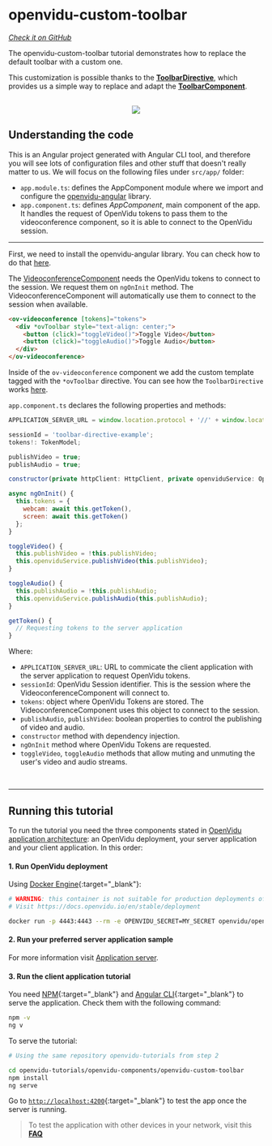 # openvidu-custom-toolbar

<a href="https://github.com/OpenVidu/openvidu-tutorials/tree/master/openvidu-components/openvidu-custom-toolbar" target="_blank"><i class="icon ion-social-github"> Check it on GitHub</i></a>

The openvidu-custom-toolbar tutorial demonstrates how to replace the default toolbar with a custom one.

This customization is possible thanks to the [**ToolbarDirective**](/api/openvidu-angular/directives/ToolbarDirective.html), which provides us a simple way to replace and adapt the [**ToolbarComponent**](/api/openvidu-angular/components/ToolbarComponent.html).


<p align="center" style="margin-top: 30px">
  <img class="img-responsive" style="max-width: 80%" src="img/components/custom-toolbar.png">
</p>

## Understanding the code

This is an Angular project generated with Angular CLI tool, and therefore you will see lots of configuration files and other stuff that doesn't really matter to us. We will focus on the following files under `src/app/` folder:

- `app.module.ts`: defines the AppComponent module where we import and configure the [openvidu-angular](api/openvidu-angular/) library.
- `app.component.ts`: defines *AppComponent*, main component of the app. It handles the request of OpenVidu tokens to pass them to the videoconference component, so it is able to connect to the OpenVidu session.

---

First, we need to install the openvidu-angular library. You can check how to do that [here](api/openvidu-angular/).

The [VideoconferenceComponent](/api/openvidu-angular/components/VideoconferenceComponent.html) needs the OpenVidu tokens to connect to the session. We request them on `ngOnInit` method. The VideoconferenceComponent will automatically use them to connect to the session when available.


```html
<ov-videoconference [tokens]="tokens">
  <div *ovToolbar style="text-align: center;">
    <button (click)="toggleVideo()">Toggle Video</button>
    <button (click)="toggleAudio()">Toggle Audio</button>
  </div>
</ov-videoconference>
```

Inside of the `ov-videoconference` component we add the custom template tagged with the `*ovToolbar` directive. You can see how the `ToolbarDirective` works [here](/api/openvidu-angular/directives/ToolbarDirective.html).

`app.component.ts` declares the following properties and methods:

```javascript
APPLICATION_SERVER_URL = window.location.protocol + '//' + window.location.hostname + ':5000/';

sessionId = 'toolbar-directive-example';
tokens!: TokenModel;

publishVideo = true;
publishAudio = true;

constructor(private httpClient: HttpClient, private openviduService: OpenViduService) { }

async ngOnInit() {
  this.tokens = {
    webcam: await this.getToken(),
    screen: await this.getToken()
  };
}

toggleVideo() {
  this.publishVideo = !this.publishVideo;
  this.openviduService.publishVideo(this.publishVideo);
}

toggleAudio() {
  this.publishAudio = !this.publishAudio;
  this.openviduService.publishAudio(this.publishAudio);
}

getToken() {
  // Requesting tokens to the server application
}
```

Where:

- `APPLICATION_SERVER_URL`: URL to commicate the client application with the server application to request OpenVidu tokens.
- `sessionId`: OpenVidu Session identifier. This is the session where the VideoconferenceComponent will connect to.
- `tokens`: object where OpenVidu Tokens are stored. The VideoconferenceComponent uses this object to connect to the session.
- `publishAudio`, `publishVideo`: boolean properties to control the publishing of video and audio.
- `constructor` method with dependency injection.
- `ngOnInit` method where OpenVidu Tokens are requested.
- `toggleVideo`, `toggleAudio` methods that allow muting and unmuting the user's video and audio streams.

<br>

---

## Running this tutorial

To run the tutorial you need the three components stated in [OpenVidu application architecture](developing-your-video-app/#openvidu-application-architecture): an OpenVidu deployment, your server application and your client application. In this order:

#### 1. Run OpenVidu deployment

Using [Docker Engine](https://docs.docker.com/engine/){:target="_blank"}:

```bash
# WARNING: this container is not suitable for production deployments of OpenVidu
# Visit https://docs.openvidu.io/en/stable/deployment

docker run -p 4443:4443 --rm -e OPENVIDU_SECRET=MY_SECRET openvidu/openvidu-dev:2.22.0
```

#### 2. Run your preferred server application sample

For more information visit [Application server](application-server/).

<div id="application-server-wrapper"></div>
<script src="js/load-common-template.js" data-pathToFile="server-application-samples.html" data-elementId="application-server-wrapper" data-runAnchorScript="false" data-useCurrentVersion="true"></script>

#### 3. Run the client application tutorial

You need [NPM](https://docs.npmjs.com/downloading-and-installing-node-js-and-npm){:target="_blank"} and [Angular CLI](https://angular.io/cli){:target="_blank"} to serve the application. Check them with the following command:

```bash
npm -v
ng v
```

To serve the tutorial:

```bash
# Using the same repository openvidu-tutorials from step 2

cd openvidu-tutorials/openvidu-components/openvidu-custom-toolbar
npm install
ng serve
```

Go to [`http://localhost:4200`](http://localhost:4200){:target="_blank"} to test the app once the server is running.

> To test the application with other devices in your network, visit this **[FAQ](troubleshooting/#3-test-applications-in-my-network-with-multiple-devices)**